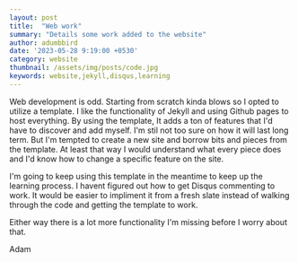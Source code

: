 ```yaml
---
layout: post
title:  "Web work"
summary: "Details some work added to the website"
author: adumbbird
date: '2023-05-28 9:19:00 +0530'
category: website
thumbnail: /assets/img/posts/code.jpg
keywords: website,jekyll,disqus,learning
---
```


Web development is odd. Starting from scratch kinda blows so I opted to utilize a template. I like the functionality of Jekyll and using Github pages to host everything. By using the template, It adds a ton of features that I'd have to discover and add myself. I'm stil not too sure on how it will last long term. But I'm tempted to create a new site and borrow bits and pieces from the template. At least that way I would understand what every piece does and I'd know how to change a specific feature on the site. 

I'm going to keep using this template in the meantime to keep up the learning process. I havent figured out how to get Disqus commenting to work. It would be easier to impliment it from a fresh slate instead of walking through the code and getting the template to work. 

Either way there is a lot more functionality I'm missing before I worry about that. 

Adam
